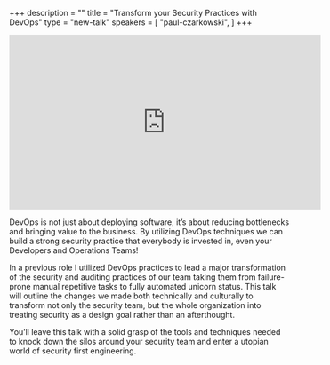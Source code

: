 +++
description = ""
title = "Transform your Security Practices with DevOps"
type = "new-talk"
speakers = [
        "paul-czarkowski",
]
+++
<iframe width="560" height="315" src="https://www.youtube-nocookie.com/embed/HLN49sLdsbA" frameborder="0" allowfullscreen></iframe>

DevOps is not just about deploying software, it’s about reducing bottlenecks and bringing value to the business. By utilizing DevOps techniques we can build a strong security practice that everybody is invested in, even your Developers and Operations Teams!

In a previous role I utilized DevOps practices to lead a major transformation of the security and auditing practices of our team taking them from failure-prone manual repetitive tasks to fully automated unicorn status. This talk will outline the changes we made both technically and culturally to transform not only the security team, but the whole organization into treating security as a design goal rather than an afterthought.

You’ll leave this talk with a solid grasp of the tools and techniques needed to knock down the silos around your security team and enter a utopian world of security first engineering.